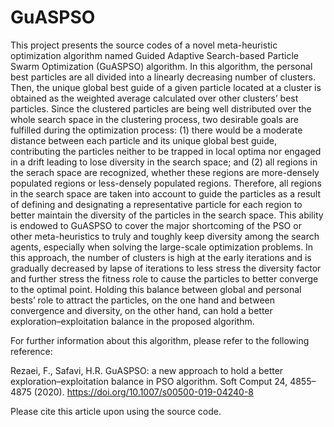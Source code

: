 # GuASPSO

This project presents the source codes of a novel meta-heuristic optimization algorithm named Guided Adaptive Search-based Particle Swarm Optimization (GuASPSO) algorithm.
In this algorithm, the personal best particles are all divided into a linearly decreasing number of clusters. Then, the unique global best guide of a given particle located at
a cluster is obtained as the weighted average calculated over other clusters’ best particles. Since the clustered particles are being well distributed over the whole search space
in the clustering process, two desirable goals are fulfilled during the optimization process: (1) there would be a moderate distance between each particle and its unique
global best guide, contributing the particles neither to be trapped in local optima nor engaged in a drift leading to lose diversity in the search space; and (2) all regions in 
the serach space are recognized, whether these regions are more-densely populated regions or less-densely populated regions. Therefore, all regions in the search space are taken into account to guide the particles as a result of defining and designating a representative particle for each region to better maintain the diversity of the particles in the search space. This ability is endowed to GuASPSO to cover the major shortcoming of the PSO or other meta-heuristics to truly and toughly keep diversity among the search agents, especially when solving the large-scale optimization problems. In this approach, the number of clusters is high at the early iterations and is gradually decreased by lapse of iterations to less stress the diversity factor and further stress the fitness role to cause the particles to better converge to the optimal point. Holding this balance between global and personal bests’ role to attract the particles, on the one hand and between convergence and diversity, on the other hand, can hold a better exploration–exploitation balance in the proposed algorithm.

For further information about this algorithm, please refer to the following reference:

Rezaei, F., Safavi, H.R. GuASPSO: a new approach to hold a better exploration–exploitation balance in PSO algorithm. Soft Comput 24, 4855–4875 (2020). https://doi.org/10.1007/s00500-019-04240-8

Please cite this article upon using the source code.
